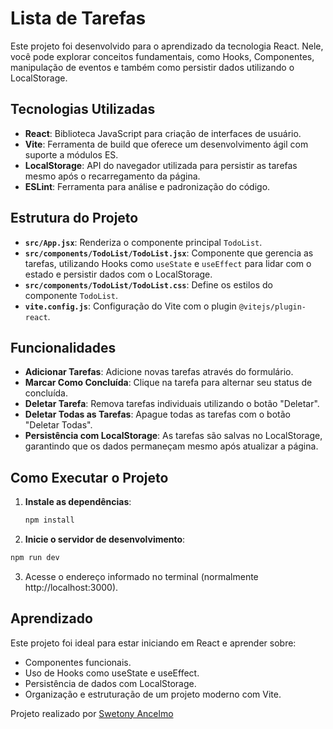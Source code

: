 # Lista de Tarefas

Este projeto foi desenvolvido para o aprendizado da tecnologia React. Nele, você pode explorar conceitos fundamentais, como Hooks, Componentes, manipulação de eventos e também como persistir dados utilizando o LocalStorage.

## Tecnologias Utilizadas

- **React**: Biblioteca JavaScript para criação de interfaces de usuário.
- **Vite**: Ferramenta de build que oferece um desenvolvimento ágil com suporte a módulos ES.
- **LocalStorage**: API do navegador utilizada para persistir as tarefas mesmo após o recarregamento da página.
- **ESLint**: Ferramenta para análise e padronização do código.

## Estrutura do Projeto

- **`src/App.jsx`**: Renderiza o componente principal `TodoList`.
- **`src/components/TodoList/TodoList.jsx`**: Componente que gerencia as tarefas, utilizando Hooks como `useState` e `useEffect` para lidar com o estado e persistir dados com o LocalStorage.
- **`src/components/TodoList/TodoList.css`**: Define os estilos do componente `TodoList`.
- **`vite.config.js`**: Configuração do Vite com o plugin `@vitejs/plugin-react`.

## Funcionalidades

- **Adicionar Tarefas**: Adicione novas tarefas através do formulário.
- **Marcar Como Concluída**: Clique na tarefa para alternar seu status de concluída.
- **Deletar Tarefa**: Remova tarefas individuais utilizando o botão "Deletar".
- **Deletar Todas as Tarefas**: Apague todas as tarefas com o botão "Deletar Todas".
- **Persistência com LocalStorage**: As tarefas são salvas no LocalStorage, garantindo que os dados permaneçam mesmo após atualizar a página.

## Como Executar o Projeto

1. **Instale as dependências**:
   ```sh
   npm install

2. **Inicie o servidor de desenvolvimento**:
  ```sh
  npm run dev
  ```

3. Acesse o endereço informado no terminal (normalmente http://localhost:3000).


## Aprendizado

Este projeto foi ideal para estar iniciando em React e aprender sobre:

- Componentes funcionais.
- Uso de Hooks como useState e useEffect.
- Persistência de dados com LocalStorage.
- Organização e estruturação de um projeto moderno com Vite.

Projeto realizado por [Swetony Ancelmo](https://github.com/swetonyancelmo)